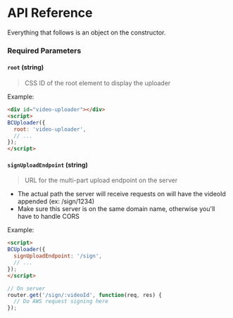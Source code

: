 API Reference
=============

Everything that follows is an object on the constructor.

### Required Parameters

#### `root` (string)

> CSS ID of the root element to display the uploader

Example:

```html
<div id="video-uploader"></div>
<script>
BCUploader({
  root: 'video-uploader',
  // ...
});
</script>
```

#### `signUploadEndpoint` (string)

> URL for the multi-part upload endpoint on the server

 * The actual path the server will receive requests on will have the videoId appended (ex: /sign/1234)
 * Make sure this server is on the same domain name, otherwise you'll have to handle CORS

Example:

```html
<script>
BCUploader({
  signUploadEndpoint: '/sign',
  // ...
});
</script>
```

```js
// On server
router.get('/sign/:videoId', function(req, res) {
  // Do AWS request signing here
});
```


